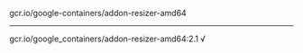 gcr.io/google-containers/addon-resizer-amd64 

----
gcr.io/google_containers/addon-resizer-amd64:2.1 √

